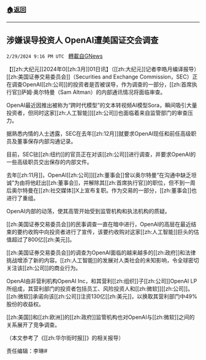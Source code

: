 ###  [:house:返回](README.md)
---


## 涉嫌误导投资人 OpenAI遭美国证交会调查
`2/29/2024 9:16 PM UTC ` [轉載自GNews](https://gnews.org/articles/2354181)

【[[zh:大纪元]]2024年0[[zh:3月]]01日讯】（[[zh:大纪元]]记者李皓月编译报导）[[zh:美国证券交易委员会]]（Securities and Exchange Commission，SEC）正在调查OpenAI[[zh:公司]]的投资者是否被误导，作为调查的一部分，[[zh:首席执行官]]萨姆‧奥尔特曼（Sam Altman）的内部通讯情况将面临审查。

OpenAI最近因推出被称为“跨时代模型”的文本转视频AI模型Sora，瞬间吸引大量投资者，但同时这家[[zh:人工智能]][[zh:公司]]也面临着来自监管部门的审查压力。

据熟悉内情的人士透露，SEC在去年[[zh:12月]]就要求OpenAI现任和前任高级职员及董事保存内部沟通记录。

目前，SEC驻[[zh:纽约]]的官员正在对该[[zh:公司]]进行调查，并要求OpenAI的一些高级职员交出保存的内部文件。

去年[[zh:11月]]，OpenAI[[zh:公司]][[zh:董事会]]曾以奥尔特曼“在沟通中缺乏坦诚”为由将他赶出[[zh:董事会]]，并解除其[[zh:首席执行官]]的职位，但不到一周后奥尔特曼在[[zh:社交媒体]]X上宣布复职。作为交易的一部分，[[zh:董事会]]也进行了重组。

OpenAI内部的动荡，使其高管开始受到监管机构和执法机构的质疑。

[[zh:美国证券交易委员会]]的民事调查一直在暗中进行，OpenAI的高层在最近结束的要约收购中向投资者进行了宣传，该要约收购对这家[[zh:人工智能]]巨头的估值超过了800亿[[zh:美元]]。

[[zh:美国证券交易委员会]]的调查为OpenAI面临的越来越多的[[zh:政府]]和法律挑战增添了新的内容。[[zh:人工智能]]的发展对人类社会的未知影响，令全球密切关注该[[zh:公司]]的商业行为。

OpenAI由非营利机构OpenAI Inc，和其营利[[zh:组织]]子[[zh:公司]]OpenAI LP所组成，其营利部门的投资者包括员工、风险投资人和[[zh:微软]][[zh:公司]]。[[zh:微软]]承诺向该[[zh:公司]]注资130亿[[zh:美元]]，以换取其营利部门中49%股份的收益权。

[[zh:美国]]和[[zh:欧洲]]的[[zh:政府]]监管机构也对OpenAI与[[zh:微软]]之间的关系展开了竞争调查。

（本文参考了《[[zh:华尔街时报]]》的相关报导）

责任编辑：李琳#
